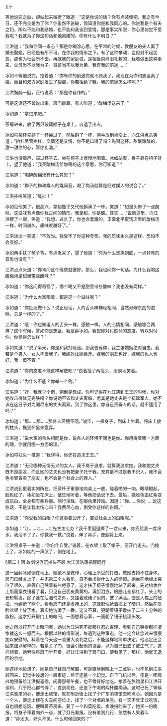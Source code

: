     五十 

   等他说完之后，却站起来微瞪了眼道：“这是你说的话？你有点装傻吧。我之有今日，还不完全是为了你？你虽然不说破，我知道你是和我同心的。你说我是个有夫之妇，所以不能和我结婚，也不能和我谈到爱情。那是事实所限，你心里何尝不爱我呢？我就为了你这句话和他离婚的，你有什么不明白？”

   江洪道：“我和你同一条心？那是你糊涂心思。在平常的时候，教朋友的夫人离了婚去娶她，已经是有所不可。在你我的情形之下，有了这种举动，岂但对不起朋友，那也为社会所不齿。再就我的家庭说，是相当崇尚旧礼教的，我若做出这种事来，父母当不以我为子，哥哥当不以我为弟，我有我的前途……”

   冰如不等他说完，抢着道：“你有你的前途你就不顾我了。我现在为你和志坚离了婚，而且和双方家庭发生了裂痕，你若拒绝了我，我的前途怎么样呢？”

   江洪胸脯一挺，正待说着：“那是你自作的。”

   可是这话还不曾说出来，房门敲着，有人叫道：“酸梅汤送来了。”

   冰如道：“拿进来吧。”

   茶房进来，放了两只玻璃瓶子在桌上，自退了出去。

   冰如将茶杯先斟了一杯尝过了，然后斟了一杯，两手放到桌沿上，向江洪点头笑道：“抬杠尽管抬杠，交情还是交情，你不是口渴了吗？先喝这杯。甜酸甜酸的，甜一甜你的心，管你止渴。”

   江洪也没做声，端过杯子去，坐在椅子上慢慢地喝着。冰如站着，身子靠在椅子背上，望了他道：“我买酸梅汤给你喝的这个意思，你可知道？”

   江洪道：“喝碗酸梅汤有什么意思？”

   冰如道：“梅子的梅和媒人的媒同音，喝了梅汤就算是经过媒人的说合了。”

   江洪扑哧笑道：“乱扯！”

   冰如见他笑了，很高兴，拿起瓶子又代他斟满了一杯。笑道：“甜里头带了一点酸味，这滋味有点像你我之间的情形。我是甜，你是酸。其实……”说到这里，向江洪瞟了一眼，笑道：“我想，过久了，你也会爱甜的。正像北平蜜饯店里的酸梅汤一样，时间越久，质味就越好了。”

   江洪淡淡一笑道：“不敢当。我受不了你这种夸奖。我的质味永久是这样，恐怕不会变好。”

   冰如两手扶了椅子背，有点发呆了，望了他道：“你为什么坚执到底，一点转弯的意思也没有？”

   江洪点点头道：“你肯问这个缘故就很好。那么，我也问你一句话。为什么我喝这酸梅汤是甜里带些酸味？”

   冰如道：“你这问得奇怪了，哪个喝又不是甜里带些酸味？我也没有两样。”

   江洪道：“为什么大家喝着，都是这一个滋味呢？”

   冰如道：“你扯淡做什么？说正经话，人的舌头味神经相同，当然分辨东西的滋味，总是一样的了。”

   江洪道：“哦！你也知道人的舌头一样，感触一样。人的七情相同，感触哪会两样？这个时候，譬如你是志坚，我是薛冰如。我把你对付姓孙的态度，转以对付你，你觉得怎么样？”

   冰如笑道：“说了半天，你是和我打哑谜。那我告诉你，我主张婚姻绝对自由，我若是个男人，女人不爱我了，我绝对让她离开。嫁我的朋友也好，嫁我的仇人也好，我一概不管。”

   江洪道：“你的态度不能这样解放吧？”说着摇了两摇头，淡淡地笑着。

   冰如道：“为什么不能？你举一个例。”

   江洪道：“好，我就举个例，例倒是现成。你可记得在九江遇到王玉的时候，你对她攻击得体无完肤吗？你说她不该和丈夫离婚，尤其是她丈夫是个抗敌军人，她不该在这日子对为国尽忠的丈夫离异。到了你这里，你自己责备人的话，就不适用了吗？”

   冰如道：“那……那……那各人环境不同。”说毕，一扭身子，到床上坐着。将床上放的枕头，拖到怀里来盘弄。

   江洪道：“说大家的舌头相同是你，说各人的环境不同也是你。你用得着哪一方面的理，你就用哪一方面的理。”

   冰如将枕头一推道：“我晓得，你还在追求王玉。”

   江洪道：“无论哪种无情无义的女人，我不屑于追求。就算我追求她，我和她丈夫既不是朋友，而且她的丈夫也没有把妻子托于我。充其量不过是我不识人，我不会色令智昏卖了朋友，也不会是个社会上的罪人。”

   江洪说到更着实的所在，把茶杯子重重地向桌上一放，碰着啪的一响。眼睛瞪起，脸也红了。冰如坐在床上，怔怔地听着，等他把话说下去。最后，她脸色由红紫变成灰白，全身都有些抖颤。两行泪珠，在眼角里转动。因道：“你……你说……说这些话，不是让我太伤心吗？我费尽心血，倒受你这样的白眼。”

   江洪道：“你受我的白眼？你这事要公开了，要受社会上的白眼呢。”

   冰如道：“江……江……江先生怎么办？我千里迢迢捧了一盆火来，你兜给我一盆冷水，我活不了了，你救我一救。”说着，伸了两手，便迎将上来。

   江洪将桌子一拍道：“你自作自受。”说着，在衣架上取了帽子，便开门走去。门掩上了，冰如哇的一声哭了，倒在地上。

   §第二十回 故剑说浮沉掉头不顾 大江流浩荡把臂同行

   这一回薛冰如倒在地上，她绝不是做作，心理上所受的打击，教她支持不住身体。房门已经关上了，并无第二个人看见，自不会求得什么人的怜惜。她坐在地板上哭泣了很久，直等自己哭着有些倦意了，这才扶了椅子慢慢地站了起来。先对梳妆台上那面穿衣镜看了看，只见自己面皮黄黄的，满脸泪痕，眼圈儿全都红了。头上的长短鬈发，除了蓬在后脑勺之外，又挂着败穗子似的，披了满脸。便是大襟上的纽扣，也绷断了两个。看看房门还是虚掩上的，这就赶快抢着插上了暗闩，然后在洗脸盆架上放了水，着实地洗漱了一番。这又不算，更朝着镜子敷抹了二三十分钟的脂粉。这才打开房门上的暗闩，一面想着心事，一面朝了镜子梳理头发。

   她之所以打开门上暗闩者，她以为江洪究不能那样忍心害理，看到自己哭得那样凄惨就这么一怒而去。根据以往的情形说，每遇到这种事态，他一定会转念过来慢慢加以安慰的。料着在今天这一番重大谈判之后，不能这样地简单决定，他必定还会回来加以解释的，若是关了门，很会引起他的误会，以为自己出去了或生气了。这样想着，她索性将房门半开着，好让江洪到了房门口，便看见了，那样，他就无退回的余地。

   她这样地设想了，她是自己替自己解围，可是直候到晚上十二点钟，也不见到江洪转回来，幻觉中设想的一段事迹，终于还是一个幻觉。自下飞机以后，便是一团高兴地预备给江洪报喜信，闹得那顿午餐，也不曾好好地吃。接着在旅馆里和江洪开谈判，几乎把心都气碎了，直到现在，还是下午喝的两杯酸梅汤。这时已死了等候江洪重来的心，便走出旅馆，就在附近街上找了个广东消夜馆去吃点心。她因为是一个人，便走上楼在火车间座位上，找了一个对墙的单座。有一天不曾正式吃饭，自也很想吃饭。便叫着茶房来，要了一个和菜吃饭。卖晚报的来了，她买一份晚报，将身子移着向外一点，就了灯光看报。没有看到几行，忽然有人笑着叫道：“孙太太，好久不见，什么时候回来的？”

